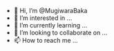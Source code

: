 - 👋 Hi, I’m @MugiwaraBaka
- 👀 I’m interested in ...
- 🌱 I’m currently learning ...
- 💞️ I’m looking to collaborate on ...
- 📫 How to reach me ...

<!---
MugiwaraBaka/MugiwaraBaka is a ✨ special ✨ repository because its `README.md` (this file) appears on your GitHub profile.
You can click the Preview link to take a look at your changes.
--->

